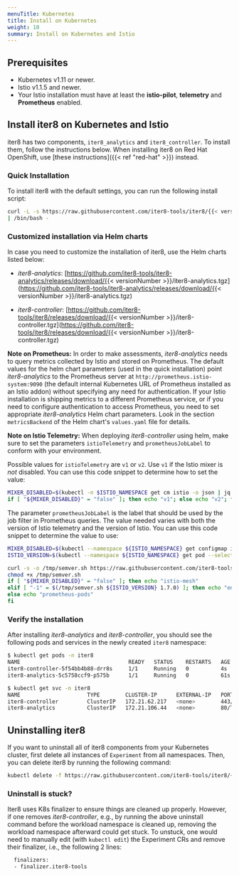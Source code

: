 ```yaml
---
menuTitle: Kubernetes
title: Install on Kubernetes
weight: 10
summary: Install on Kubernetes and Istio
---
```


## Prerequisites

* Kubernetes v1.11 or newer.
* Istio v1.1.5 and newer.
* Your Istio installation must have at least the **istio-pilot**, **telemetry** and **Prometheus** enabled.

## Install iter8 on Kubernetes and Istio

iter8 has two components, `iter8_analytics` and `iter8_controller`. To install them, follow the instructions below. When installing iter8 on Red Hat OpenShift, use [these instructions]({{< ref "red-hat" >}}) instead.

### Quick Installation

To install iter8 with the default settings, you can run the following install script:

```bash
curl -L -s https://raw.githubusercontent.com/iter8-tools/iter8/{{< versionNumber >}}/install/install.sh \
| /bin/bash -
```

### Customized installation via Helm charts

In case you need to customize the installation of iter8, use the Helm charts listed below:

* *iter8-analytics*: [https://github.com/iter8-tools/iter8-analytics/releases/download/{{< versionNumber >}}/iter8-analytics.tgz](https://github.com/iter8-tools/iter8-analytics/releases/download/{{< versionNumber >}}/iter8-analytics.tgz)

* *iter8-controller*: [https://github.com/iter8-tools/iter8/releases/download/{{< versionNumber >}}/iter8-controller.tgz](https://github.com/iter8-tools/iter8/releases/download/{{< versionNumber >}}/iter8-controller.tgz)

**Note on Prometheus:** In order to make assessments, *iter8-analytics* needs to query metrics collected by Istio and stored on Prometheus. The default values for the helm chart parameters (used in the quick installation) point *iter8-analytics* to the Prometheus server at `http://prometheus.istio-system:9090` (the default internal Kubernetes URL of Prometheus installed as an Istio addon) without specifying any need for authentication. If your Istio installation is shipping metrics to a different Prometheus service, or if you need to configure authentication to access Prometheus, you need to set appropriate *iter8-analytics* Helm chart parameters. Look in the section `metricsBackend` of the Helm chart's `values.yaml` file for details.

**Note on Istio Telemetry:** When deploying *iter8-controller* using helm, make sure to set the parameters `istioTelemetry` and `prometheusJobLabel` to conform with your environment. 

Possible values for `istioTelemetry` are `v1` or `v2`. Use `v1` if the Istio mixer is *not* disabled. You can use this code snippet to determine how to set the value:

```bash
MIXER_DISABLED=$(kubectl -n $ISTIO_NAMESPACE get cm istio -o json | jq .data.mesh | grep -o 'disableMixerHttpReports: [A-Za-z]\+' | cut -d ' ' -f2)
if [ "${MIXER_DISABLED}" = "false" ]; then echo "v1"; else echo "v2"; fi
```

The parameter `prometheusJobLabel` is the label that should be used by the job filter in Prometheus queries. The value needed varies with both the version of Istio telemetry and the version of Istio. You can use this code snippet to determine the value to use:

```bash
MIXER_DISABLED=$(kubectl --namespace ${ISTIO_NAMESPACE} get configmap istio -o json | jq .data.mesh | grep -o 'disableMixerHttpReports: [A-Za-z]\+' | cut -d ' ' -f2)
ISTIO_VERSION=$(kubectl --namespace ${ISTIO_NAMESPACE} get pod --selector=istio=pilot -o jsonpath='{.items[0].spec.containers[0].image}' | cut -d: -f2)

curl -s -o /tmp/semver.sh https://raw.githubusercontent.com/iter8-tools/iter8/{{< versionNumber >}}/hack/semver.sh
chmod +x /tmp/semver.sh
if [ "${MIXER_DISABLED}" = "false" ]; then echo "istio-mesh"
elif [ "-1" = $(/tmp/semver.sh ${ISTIO_VERSION} 1.7.0) ]; then echo "envoy-stats"
else echo "prometheus-pods"
fi
```

### Verify the installation

After installing *iter8-analytics* and *iter8-controller*, you should see the following pods and services in the newly created `iter8` namespace:

```bash
$ kubectl get pods -n iter8
NAME                                  READY   STATUS    RESTARTS   AGE
iter8-controller-5f54bb4b88-drr8s     1/1     Running   0          4s
iter8-analytics-5c5758ccf9-p575b      1/1     Running   0          61s
```

```bash
$ kubectl get svc -n iter8
NAME                     TYPE        CLUSTER-IP      EXTERNAL-IP   PORT(S)   AGE
iter8-controller         ClusterIP   172.21.62.217   <none>        443/TCP   20s
iter8-analytics          ClusterIP   172.21.106.44   <none>        80/TCP    76s
```

## Uninstalling iter8

If you want to uninstall all of iter8 components from your Kubernetes cluster, first delete all instances of `Experiment` from all namespaces. Then, you can delete iter8 by running the following command:

```bash
kubectl delete -f https://raw.githubusercontent.com/iter8-tools/iter8/{{< versionNumber >}}/install/iter8-controller.yaml
```

### Uninstall is stuck?

Iter8 uses K8s finalizer to ensure things are cleaned up properly. However, if
one removes *iter8-controller*, e.g., by running the above uninstall command
before the workload namespace is cleaned up, removing the workload namespace
afterward could get stuck. To unstuck, one would need to manually edit (with `kubectl edit`) the
Experiment CRs and remove their finalizer, i.e., the following 2 lines:

```bash
  finalizers:
  - finalizer.iter8-tools
```
